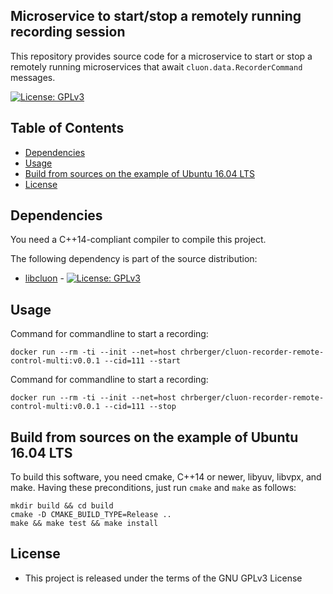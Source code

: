 ## Microservice to start/stop a remotely running recording session

This repository provides source code for a microservice to start or stop a
remotely running microservices that await `cluon.data.RecorderCommand` messages.

[![License: GPLv3](https://img.shields.io/badge/license-GPL--3-blue.svg
)](https://www.gnu.org/licenses/gpl-3.0.txt)


## Table of Contents
* [Dependencies](#dependencies)
* [Usage](#usage)
* [Build from sources on the example of Ubuntu 16.04 LTS](#build-from-sources-on-the-example-of-ubuntu-1604-lts)
* [License](#license)


## Dependencies
You need a C++14-compliant compiler to compile this project.

The following dependency is part of the source distribution:
* [libcluon](https://github.com/chrberger/libcluon) - [![License: GPLv3](https://img.shields.io/badge/license-GPL--3-blue.svg
)](https://www.gnu.org/licenses/gpl-3.0.txt)


## Usage
Command for commandline to start a recording:
```
docker run --rm -ti --init --net=host chrberger/cluon-recorder-remote-control-multi:v0.0.1 --cid=111 --start
```

Command for commandline to start a recording:
```
docker run --rm -ti --init --net=host chrberger/cluon-recorder-remote-control-multi:v0.0.1 --cid=111 --stop
```


## Build from sources on the example of Ubuntu 16.04 LTS
To build this software, you need cmake, C++14 or newer, libyuv, libvpx, and make.
Having these preconditions, just run `cmake` and `make` as follows:

```
mkdir build && cd build
cmake -D CMAKE_BUILD_TYPE=Release ..
make && make test && make install
```


## License

* This project is released under the terms of the GNU GPLv3 License

